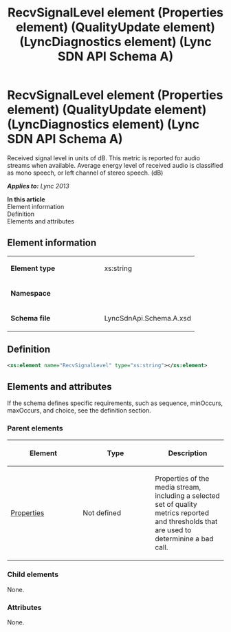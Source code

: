 ﻿---
title: RecvSignalLevel element (Properties element) (QualityUpdate element) (LyncDiagnostics element) (Lync SDN API Schema A)
TOCTitle: RecvSignalLevel element
ms:assetid: 38b86ea5-c1ae-2557-90e6-ac090d4b6fe8
ms:mtpsurl: https://msdn.microsoft.com/en-us/library/Dn439255(v=office.15)
ms:contentKeyID: 57260991
ms.date: 07/24/2014
mtps_version: v=office.15
dev_langs:
- xml
---

# RecvSignalLevel element (Properties element) (QualityUpdate element) (LyncDiagnostics element) (Lync SDN API Schema A)

Received signal level in units of dB. This metric is reported for audio streams when available. Average energy level of received audio is classified as mono speech, or left channel of stereo speech. (dB)


_**Applies to:** Lync 2013_

**In this article**  
Element information  
Definition  
Elements and attributes  

## Element information

<table>
<colgroup>
<col style="width: 50%" />
<col style="width: 50%" />
</colgroup>
<tbody>
<tr class="odd">
<td><p><strong>Element type</strong></p></td>
<td><p>xs:string</p></td>
</tr>
<tr class="even">
<td><p><strong>Namespace</strong></p></td>
<td><p></p></td>
</tr>
<tr class="odd">
<td><p><strong>Schema file</strong></p></td>
<td><p>LyncSdnApi.Schema.A.xsd</p></td>
</tr>
</tbody>
</table>


## Definition

``` xml
<xs:element name="RecvSignalLevel" type="xs:string"></xs:element>
```

## Elements and attributes

If the schema defines specific requirements, such as sequence, minOccurs, maxOccurs, and choice, see the definition section.

### Parent elements

<table>
<colgroup>
<col style="width: 33%" />
<col style="width: 33%" />
<col style="width: 33%" />
</colgroup>
<thead>
<tr class="header">
<th><p>Element</p></th>
<th><p>Type</p></th>
<th><p>Description</p></th>
</tr>
</thead>
<tbody>
<tr class="odd">
<td><p><a href="properties-element-qualityupdate-element-lyncdiagnostics-element-lync-sdn-api-schema-a.md">Properties</a></p></td>
<td><p>Not defined</p></td>
<td><p>Properties of the media stream, including a selected set of quality metrics reported and thresholds that are used to determinine a bad call.</p></td>
</tr>
</tbody>
</table>


### Child elements

None.

### Attributes

None.

